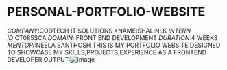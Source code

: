 # PERSONAL-PORTFOLIO-WEBSITE
*COMPANY*:CODTECH IT SOLUTIONS
*NAME:SHALINI.K
*INTERN ID*:CT085SCA
*DOMAIN*: FRONT END DEVELOPMENT
*DURATION*:4 WEEKS
*MENTORi*:NEELA SANTHOSH
THIS IS MY PORTFOLIO WEBSITE DESIGNED TO SHOWCASE MY SKILLS,PROJECTS,EXPERIENCE AS A FRONTEND DEVELOPER
OUTPUT:![Image](https://github.com/user-attachments/assets/826fb1a4-d0a6-4431-b208-42802f8db1d7)
